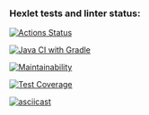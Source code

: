 ### Hexlet tests and linter status:
[![Actions Status](https://github.com/Shturman13/java-project-71/actions/workflows/hexlet-check.yml/badge.svg)](https://github.com/Shturman13/java-project-71/actions)

[![Java CI with Gradle](https://github.com/Shturman13/java-project-71/actions/workflows/gradle.yml/badge.svg)](https://github.com/Shturman13/java-project-71/actions/workflows/gradle.yml)

[![Maintainability](https://api.codeclimate.com/v1/badges/37b316ab95a0c87308ad/maintainability)](https://codeclimate.com/github/Shturman13/java-project-71/maintainability)

[![Test Coverage](https://api.codeclimate.com/v1/badges/37b316ab95a0c87308ad/test_coverage)](https://codeclimate.com/github/Shturman13/java-project-71/test_coverage)

[![asciicast](https://asciinema.org/a/NFIQgLVMu1ymFsqg4ESeOQeXi.svg)](https://asciinema.org/a/NFIQgLVMu1ymFsqg4ESeOQeXi)
